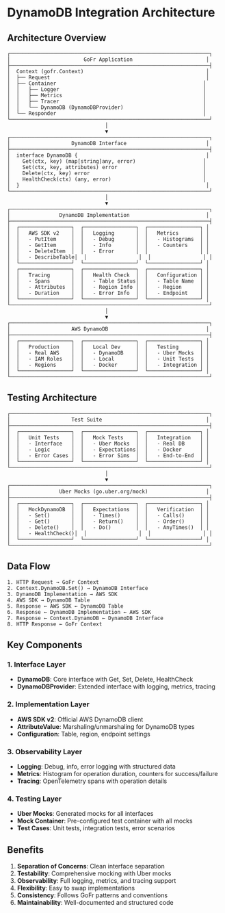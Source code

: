 # DynamoDB Integration Architecture

## Architecture Overview

```
┌─────────────────────────────────────────────────────────────────┐
│                        GoFr Application                        │
├─────────────────────────────────────────────────────────────────┤
│  Context (gofr.Context)                                        │
│  ├── Request                                                   │
│  ├── Container                                                │
│  │   ├── Logger                                               │
│  │   ├── Metrics                                              │
│  │   ├── Tracer                                               │
│  │   └── DynamoDB (DynamoDBProvider)                          │
│  └── Responder                                                │
└─────────────────────────────────────────────────────────────────┘
                                │
                                ▼
┌─────────────────────────────────────────────────────────────────┐
│                    DynamoDB Interface                          │
├─────────────────────────────────────────────────────────────────┤
│  interface DynamoDB {                                          │
│    Get(ctx, key) (map[string]any, error)                      │
│    Set(ctx, key, attributes) error                            │
│    Delete(ctx, key) error                                     │
│    HealthCheck(ctx) (any, error)                              │
│  }                                                             │
└─────────────────────────────────────────────────────────────────┘
                                │
                                ▼
┌─────────────────────────────────────────────────────────────────┐
│                DynamoDB Implementation                         │
├─────────────────────────────────────────────────────────────────┤
│  ┌─────────────────┐  ┌─────────────────┐  ┌─────────────────┐ │
│  │   AWS SDK v2    │  │   Logging       │  │   Metrics       │ │
│  │   - PutItem     │  │   - Debug       │  │   - Histograms  │ │
│  │   - GetItem     │  │   - Info        │  │   - Counters    │ │
│  │   - DeleteItem  │  │   - Error       │  │                 │ │
│  │   - DescribeTable│  │                 │  │                 │ │
│  └─────────────────┘  └─────────────────┘  └─────────────────┘ │
│  ┌─────────────────┐  ┌─────────────────┐  ┌─────────────────┐ │
│  │   Tracing       │  │   Health Check  │  │   Configuration │ │
│  │   - Spans       │  │   - Table Status│  │   - Table Name  │ │
│  │   - Attributes  │  │   - Region Info │  │   - Region      │ │
│  │   - Duration    │  │   - Error Info  │  │   - Endpoint    │ │
│  └─────────────────┘  └─────────────────┘  └─────────────────┘ │
└─────────────────────────────────────────────────────────────────┘
                                │
                                ▼
┌─────────────────────────────────────────────────────────────────┐
│                    AWS DynamoDB                                │
├─────────────────────────────────────────────────────────────────┤
│  ┌─────────────────┐  ┌─────────────────┐  ┌─────────────────┐ │
│  │   Production    │  │   Local Dev     │  │   Testing       │ │
│  │   - Real AWS    │  │   - DynamoDB    │  │   - Uber Mocks  │ │
│  │   - IAM Roles   │  │   - Local       │  │   - Unit Tests  │ │
│  │   - Regions     │  │   - Docker      │  │   - Integration │ │
│  └─────────────────┘  └─────────────────┘  └─────────────────┘ │
└─────────────────────────────────────────────────────────────────┘
```

## Testing Architecture

```
┌─────────────────────────────────────────────────────────────────┐
│                    Test Suite                                  │
├─────────────────────────────────────────────────────────────────┤
│  ┌─────────────────┐  ┌─────────────────┐  ┌─────────────────┐ │
│  │   Unit Tests    │  │   Mock Tests    │  │   Integration   │ │
│  │   - Interface   │  │   - Uber Mocks  │  │   - Real DB     │ │
│  │   - Logic       │  │   - Expectations│  │   - Docker      │ │
│  │   - Error Cases │  │   - Error Sims  │  │   - End-to-End  │ │
│  └─────────────────┘  └─────────────────┘  └─────────────────┘ │
└─────────────────────────────────────────────────────────────────┘
                                │
                                ▼
┌─────────────────────────────────────────────────────────────────┐
│                Uber Mocks (go.uber.org/mock)                   │
├─────────────────────────────────────────────────────────────────┤
│  ┌─────────────────┐  ┌─────────────────┐  ┌─────────────────┐ │
│  │   MockDynamoDB  │  │   Expectations  │  │   Verification  │ │
│  │   - Set()       │  │   - Times()     │  │   - Calls()     │ │
│  │   - Get()       │  │   - Return()    │  │   - Order()     │ │
│  │   - Delete()    │  │   - Do()        │  │   - AnyTimes()  │ │
│  │   - HealthCheck()│  │                 │  │                 │ │
│  └─────────────────┘  └─────────────────┘  └─────────────────┘ │
└─────────────────────────────────────────────────────────────────┘
```

## Data Flow

```
1. HTTP Request → GoFr Context
2. Context.DynamoDB.Set() → DynamoDB Interface
3. DynamoDB Implementation → AWS SDK
4. AWS SDK → DynamoDB Table
5. Response ← AWS SDK ← DynamoDB Table
6. Response ← DynamoDB Implementation ← AWS SDK
7. Response ← Context.DynamoDB ← DynamoDB Interface
8. HTTP Response ← GoFr Context
```

## Key Components

### 1. Interface Layer
- **DynamoDB**: Core interface with Get, Set, Delete, HealthCheck
- **DynamoDBProvider**: Extended interface with logging, metrics, tracing

### 2. Implementation Layer
- **AWS SDK v2**: Official AWS DynamoDB client
- **AttributeValue**: Marshaling/unmarshaling for DynamoDB types
- **Configuration**: Table, region, endpoint settings

### 3. Observability Layer
- **Logging**: Debug, info, error logging with structured data
- **Metrics**: Histogram for operation duration, counters for success/failure
- **Tracing**: OpenTelemetry spans with operation details

### 4. Testing Layer
- **Uber Mocks**: Generated mocks for all interfaces
- **Mock Container**: Pre-configured test container with all mocks
- **Test Cases**: Unit tests, integration tests, error scenarios

## Benefits

1. **Separation of Concerns**: Clean interface separation
2. **Testability**: Comprehensive mocking with Uber mocks
3. **Observability**: Full logging, metrics, and tracing support
4. **Flexibility**: Easy to swap implementations
5. **Consistency**: Follows GoFr patterns and conventions
6. **Maintainability**: Well-documented and structured code

